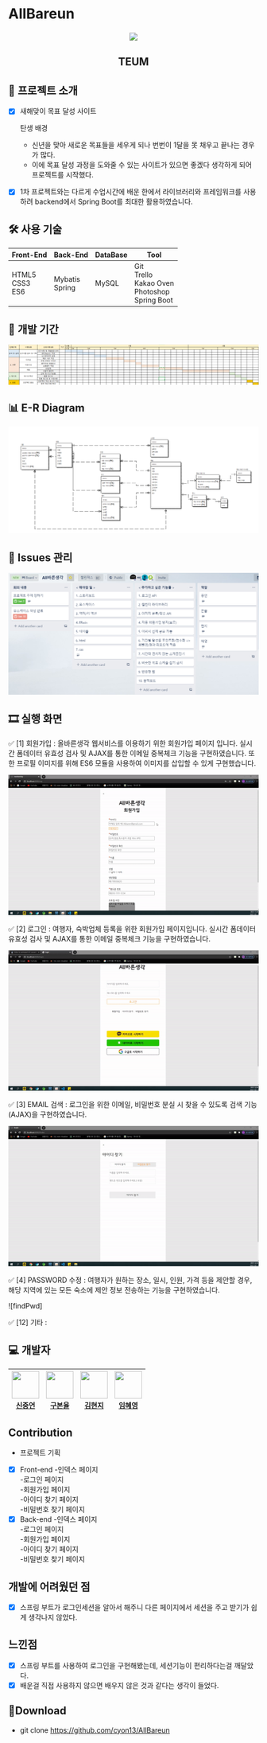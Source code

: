 # AllBareun
<p align="center">
<img align="center" style="margin:0 auto;" src="https://github.com/Joong-eon/AllBareun/blob/master/src/main/resources/static/images/all.png"/>
  
  <h2 align="center">TEUM</h2>
</p>

## 📑 프로젝트 소개
  - [x] 새해맞이 목표 달성 사이트
    
    탄생 배경
      - 신년을 맞아 새로운 목표들을 세우게 되나 번번이 1달을 못 채우고 끝나는 경우가 많다.
      - 이에 목표 달성 과정을 도와줄 수 있는 사이트가 있으면 좋겠다 생각하게 되어 프로젝트를 시작했다.
      
  - [x] 1차 프로젝트와는 다르게 수업시간에 배운 한에서 라이브러리와 프레임워크를 사용하려 backend에서 Spring Boot를 최대한 활용하였습니다.

  
## 🛠 사용 기술
| Front-End | Back-End | DataBase | Tool |
| --- | --- | --- | --- |
| HTML5<br>CSS3<br>ES6 | Mybatis<br>Spring | MySQL | Git<br>Trello<br>Kakao Oven<br>Photoshop <br>Spring Boot |

## 📅 개발 기간
![프로젝트일정(올바른생각)](https://github.com/cyon13/AllBareun/blob/master/src/main/resources/static/images/2%EC%B0%A8%20%ED%94%84%EB%A1%9C%EC%A0%9D%ED%8A%B8%20%EC%9D%BC%EC%A0%95.png)

## 📊 E-R Diagram
![E-R Diagram](https://github.com/cyon13/AllBareun/blob/master/src/main/resources/static/images/ERwin.png)

## 📖 Issues 관리
<img width="1516" src="https://github.com/cyon13/AllBareun/blob/master/src/main/resources/static/images/%EC%9D%B4%EC%8A%88%EA%B4%80%EB%A6%AC.png">

## 🎞 실행 화면

✅ [1] 회원가입 : 올바른생각 웹서비스를 이용하기 위한 회원가입 페이지 입니다. 실시간 폼데이터 유효성 검사 및 AJAX를 통한 이메일 중복체크 기능을 구현하였습니다. 또한 프로필 이미지를 위해 ES6 모듈을 사용하여 이미지를 삽입할 수 있게 구현했습니다.

![signup](https://github.com/cyon13/AllBareun/blob/master/src/main/resources/static/images/video/reg.gif)

✅ [2] 로그인 : 여행자, 숙박업체 등록을 위한 회원가입 페이지입니다. 실시간 폼데이터 유효성 검사 및 AJAX를 통한 이메일 중복체크 기능을 구현하였습니다.

![login](https://github.com/cyon13/AllBareun/blob/master/src/main/resources/static/images/video/login.gif)

✅ [3] EMAIL 검색 : 로그인을 위한 이메일, 비밀번호 분실 시 찾을 수 있도록 검색 기능(AJAX)을 구현하였습니다.

![findId](https://github.com/cyon13/AllBareun/blob/master/src/main/resources/static/images/video/findId.gif)

✅ [4] PASSWORD 수정 : 여행자가 원하는 장소, 일시, 인원, 가격 등을 제안할 경우, 해당 지역에 있는 모든 숙소에 제안 정보 전송하는 기능을 구현하였습니다.

![findPwd]

✅ [12] 기타 : 
## 💻 개발자
| <img src="https://avatars2.githubusercontent.com/u/64012038?s=400&u=c1bf92ce021077a9d78d8418315c938e797fb238&v=4" width="55" height="55"><br>[신중언](https://github.com/Joong-eon) | <img src="https://avatars.githubusercontent.com/u/35316595?s=400&v=4" width="55" height="55"><br>[구본율](https://github.com/cyon13) | <img src="https://avatars.githubusercontent.com/u/55617281?s=400&u=45166515684d080b5782457babcc6920191823ee&v=4" width="55" height="55"><br>[김현지](https://github.com/iamhyunji) | <img src="https://avatars.githubusercontent.com/u/54495841?s=400&v=4" width="55" height="55"><br>[임혜영](https://github.com/HYEYOUNGLIM) |
| --- | --- | --- | --- |

## Contribution
  - 프로젝트 기획
  - [x] Front-end
      -인덱스 페이지<br>
      -로그인 페이지<br>
      -회원가입 페이지<br>
      -아이디 찾기 페이지<br>
      -비밀번호 찾기 페이지<br>
  - [x] Back-end
      -인덱스 페이지<br>
      -로그인 페이지<br>
      -회원가입 페이지<br>
      -아이디 찾기 페이지<br>
      -비밀번호 찾기 페이지<br>
      
## 개발에 어려웠던 점
  - [x] 스프링 부트가 로그인세션을 알아서 해주니 다른 페이지에서 세션을 주고 받기가 쉽게 생각나지 않았다.
## 느낀점
  - [x] 스프링 부트를 사용하여 로그인을 구현해봤는데, 세션기능이 편리하다는걸 깨달았다.
  - [x] 배운걸 직접 사용하지 않으면 배우지 않은 것과 같다는 생각이 들었다.
## 💼Download
  - git clone https://github.com/cyon13/AllBareun
